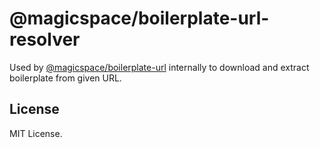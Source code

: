 # @magicspace/boilerplate-url-resolver

Used by [@magicspace/boilerplate-url](../boilerplate-url) internally to download and extract boilerplate from given URL.

## License

MIT License.
